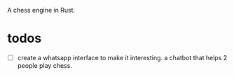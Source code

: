 A chess engine in Rust.

# todos
- [ ] create a whatsapp interface to make it interesting.  a chatbot that helps 2 people play chess.

